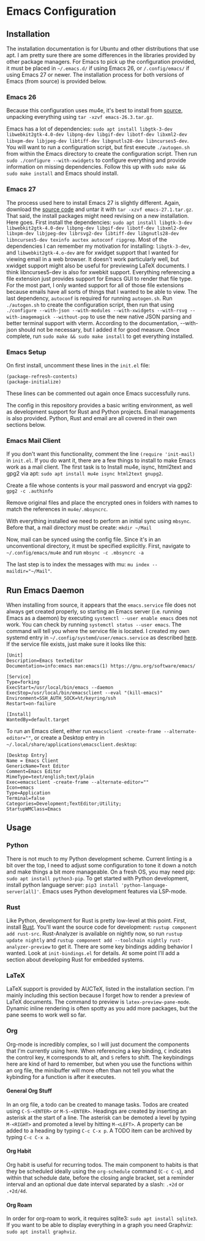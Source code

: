 # Emacs Configuration

## Installation
The installation documentation is for Ubuntu and other distributions that use apt. I am pretty sure there are some differences in the libraries provided by other package managers. For Emacs to pick up the configuration provided, it must be placed in ```~/.emacs.d/``` if using Emacs 26, or ```/.config/emacs/``` if using Emacs 27 or newer. The installation process for both versions of Emacs (from source) is provided below.

### Emacs 26
Because this configuration uses mu4e, it's best to install from [source](http://ftp.gnu.org/gnu/emacs/), unpacking everything using ```tar -xzvf emacs-26.3.tar.gz```. 

Emacs has a lot of dependencies: ```sudo apt install libgtk-3-dev libwebkit2gtk-4.0-dev libpng-dev libgif-dev libotf-dev libxml2-dev libxpm-dev libjpeg-dev libtiff-dev libgnutls28-dev libncurses5-dev```. You will want to run a configuration script, but first execute ```./autogen.sh``` from within the Emacs directory to create the configuration script. Then run ```sudo ./configure --with-xwidgets``` to configure everything and provide information on missing dependencies. Follow this up with ```sudo make && sudo make install``` and Emacs should install.

### Emacs 27
The process used here to install Emacs 27 is slightly different. Again, download the [source code](http://git.savannah.gnu.org/cgit/emacs.git) and untar it with ```tar -xzvf emacs-27.1.tar.gz```. That said, the install packages might need revising on a new installation. Here goes. First install the dependencies: ```sudo apt install libgtk-3-dev libwebkit2gtk-4.0-dev libpng-dev libgif-dev libotf-dev libxml2-dev libxpm-dev libjpeg-dev librsvg2-dev libtiff-dev libgnutls28-dev libncurses5-dev texinfo auctex autoconf ripgrep```. Most of the dependencies I can remember my motivation for installing: ```libgtk-3-dev```, and ```libwebkit2gtk-4.o-dev``` are for xwidget support that I wanted for viewing email in a web browser. It doesn't work particularly well, but xwidget support might also be useful for previewing LaTeX documents. I think libncurses5-dev is also for xwebkit support. Everything referencing a file extension just provides support for Emacs GUI to render that file type. For the most part, I only wanted support for all of those file extensions because emails have all sorts of things that I wanted to be able to view. The last dependency, ```autoconf``` is required for running ```autogen.sh```. Run ```./autogen.sh``` to create the configuration script, then run that using ```./configure --with-json --with-modules --with-xwidgets --with-rsvg --with-imagemagick --without-pop``` to use the new native JSON parsing and better terminal support with vterm. According to the documentation, --with-json should not be necessary, but I added it for good measure. Once complete, run ```sudo make && sudo make install``` to get everything installed.

### Emacs Setup
On first install, uncomment these lines in the ```init.el``` file:
```
(package-refresh-contents)
(package-initialize)
```
These lines can be commented out again once Emacs successfully runs.

The config in this repository provides a basic writing environment, as well as development support for Rust and Python projects. Email managements is also provided. Python, Rust and email are all covered in their own sections below.

### Emacs Mail Client
If you don't want this functionality, comment the line ```(require 'init-mail)``` in ```init.el```. If you do want it, there are a few things to install to make Emacs work as a mail client. The first task is to Install mu4e, isync, html2text and gpg2 via apt: ```sudo apt install mu4e isync html2text gnupg2```.

Create a file whose contents is your mail password and encrypt via gpg2: ```gpg2 -c .authinfo``` 

Remove original files and place the encrypted ones in folders with names to match the references in ```mu4e/.mbsyncrc```.

With everything installed we need to perform an initial sync using ```mbsync```. Before that, a mail directory must be create: ```mkdir ~/Mail``` 

Now, mail can be synced using the config file. Since it's in an unconventional directory, it must be specified explicitly. First, navigate to ```~/.config/emacs/mu4e``` and run ```mbsync -c .mbsyncrc -a``` 

The last step is to index the messages with mu: ```mu index --maildir="~/Mail"```.

## Run Emacs Daemon
When installing from source, it appears that the ```emacs.service``` file does not always get created properly, so starting an Emacs server (i.e. running Emacs as a daemon) by executing ```systemctl --user enable emacs``` does not work. You can check by running ```systemctl status --user emacs```. The command will tell you where the service file is located. I created my own systemd entry in ```~/.config/systemd/user/emacs.service``` as described [here](https://www.emacswiki.org/emacs/EmacsAsDaemon). If the service file exists, just make sure it looks like this:
```
[Unit]
Description=Emacs texteditor
Documentation=info:emacs man:emacs(1) https://gnu.org/software/emacs/

[Service]
Type=forking
ExecStart=/usr/local/bin/emacs --daemon
ExecStop=/usr/local/bin/emacsclient --eval "(kill-emacs)"
Environment=SSH_AUTH_SOCK=%t/keyring/ssh
Restart=on-failure

[Install]
WantedBy=default.target
```

To run an Emacs client, either run ```emacsclient -create-frame --alternate-editor=""```, or create a Desktop entry in ```~/.local/share/applications\emacsclient.desktop```:

```
[Desktop Entry]
Name = Emacs Client
GenericName=Text Editor
Comment=Emacs Editor
MimeType=text/english;text/plain
Exec=emacsclient -create-frame --alternate-editor=""
Icon=emacs
Type=Application
Terminal=false
Categories=Development;TextEditor;Utility;
StartupWMClass=Emacs
```

## Usage

### Python
There is not much to my Python development scheme. Current linting is a bit over the top, I need to adjust some configuration to tone it down a notch and make things a bit more manageable. On a fresh OS, you may need pip: ```sudo apt install python3-pip```. To get started with Python development, install python language server: ```pip3 install 'python-language-server[all]'```. Emacs uses Python development features via LSP-mode.

### Rust
Like Python, development for Rust is pretty low-level at this point. First, install [Rust](https://www.rust-lang.org/tools/install). You'll want the source code for development: ```rustup component add rust-src```. Rust-Analyzer is available on nightly now, so run ```rustup update nightly``` and ```rustup component add --toolchain nightly rust-analyzer-preview``` to get it. There are some key bindings adding behavior I wanted. Look at ```init-bindings.el``` for details. At some point I'll add a section about developing Rust for embedded systems.

### LaTeX
LaTeX support is provided by AUCTeX, listed in the installation section. I'm mainly including this section because I forget how to render a preview of LaTeX documents. The command to preview is ```latex-preview-pane-mode```. Dynamic inline rendering is often spotty as you add more packages, but the pane seems to work well so far.

### Org
Org-mode is incredibly complex, so I will just document the components that I'm currently using here. When referencing a key binding, ```C``` indicates the control key, ```M``` corresponds to alt, and ```S``` refers to shift. The keybindings here are kind of hard to remember, but when you use the functions within an org file, the minibuffer will more often than not tell you what the kybinding for a function is after it executes.

#### General Org Stuff
In an org file, a todo can be created to manage tasks. Todos are created using ```C-S-<ENTER>``` or ```M-S-<ENTER>```.
Headings are created by inserting an asterisk at the start of a line. The asterisk can be demoted a level by typing ```M-<RIGHT>``` and promoted a level by hitting ```M-<LEFT>```. A property can be added to a heading by typing ```C-c C-x p```. A TODO item can be archived by typing ```C-c C-x a```.

#### Org Habit
Org habit is useful for recurring todos. The main component to habits is that they be scheduled ideally using the ```org-schedule``` command (```C-c C-s```), and within that schedule date, before the closing angle bracket, set a reminder interval and an optional due date interval separated by a slash: ```.+2d``` or ```.+2d/4d```.

#### Org Roam
In order for org-roam to work, it requires sqlite3: ```sudo apt install sqlite3```. If you want to be able to display everything in a graph you need Graphviz: ```sudo apt install graphviz```.
